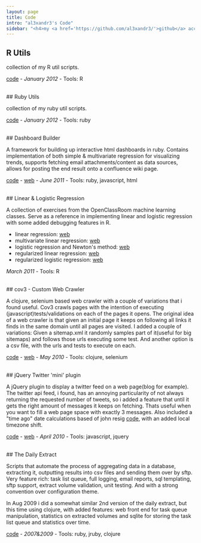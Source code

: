 ```yaml
---
layout: page
title: Code
intro: "al3xandr3's Code"
sidebar: "<h4>my <a href='https://github.com/al3xandr3/'>github</a> account</h4>"
---
```


## R Utils

collection of my R util scripts.

[code](https://github.com/al3xandr3/r) - _January 2012_ - Tools: R

<br/>
## Ruby Utils

collection of my ruby util scripts.

[code](https://github.com/al3xandr3/ruby) - _January 2012_ - Tools: ruby

<br/>
## Dashboard Builder

A framework for building up interactive html dashboards in ruby. Contains
implementation of both simple & multivariate regression for visualizing
trends, supports fetching email attachments/content as data sources, allows
for posting the end result onto a confluence wiki page.

[code][1] - [web][2] - _June 2011_ - Tools: ruby, javascript, html

<br/>
## Linear & Logistic Regression

A collection of exercises from the OpenClassRoom machine learning classes.
Serve as a reference in implementing linear and logistic regression with some
added debugging features in R.

 * linear regression: [web][3]
 * multivariate linear regression: [web][5]
 * logistic regression and Newton's method: [web][7]
 * regularized linear regression: [web][9]
 * regularized logistic regression: [web][11]

_March 2011_ - Tools: R

<br/>
## cov3 - Custom Web Crawler

A clojure, selenium based web crawler with a couple of variations that i found
useful. Cov3 crawls pages with the intention of executing
(javascript)tests/validations on each of the pages it opens. The original idea
of a web crawler is that given an initial page it keeps on following all links
it finds in the same domain until all pages are visited. I added a couple of
variations: Given a sitemap.xml it randomly samples part of it(useful for big
sitemaps) and follows those urls executing some test. And another option is a
csv file, with the urls and tests to execute on each.

[code][13] - [web][14] - _May 2010_ - Tools: clojure, selenium

<br/>
## jQuery Twitter 'mini' plugin

A jQuery plugin to display a twitter feed on a web page(blog for example). The
twitter api feed, i found, has an annoying particularity of not always
returning the requested number of tweets, so i added a feature that until it
gets the right amount of messages it keeps on fetching. Thats useful when you
want to fill a web page space with exactly 3 messages. Also included a "time
ago" date calculations based of john resig [code][15], with an added local
timezone shift.

[code][16] - [web][17] - _April 2010_ - Tools: javascript, jquery


<br/>
## The Daily Extract

Scripts that automate the process of aggregating data in a database,
extracting it, outputting results into csv files and sending them over by
sftp. Very feature rich: task list queue, full logging, email reports, sql
templating, sftp support, extract volume validation, unit testing. And with a
strong convention over configuration theme.

In Aug 2009 i did a somewhat similar 2nd version of the daily extract, but
this time using clojure, with added features: web front end for task queue
manipulation, statistics on extracted volumes and sqlite for storing the task
list queue and statistics over time.

[code][18] - _2007&2009_ - Tools: ruby, jruby, clojure

   [1]: https://github.com/al3xandr3/Dashboard
   [2]: http://al3xandr3.github.com/2011/05/24/dashboards.html
   [3]: http://al3xandr3.github.com/2011/02/24/ml-ex2-linear-regression.html
   [4]: https://github.com/al3xandr3/al3xandr3.github.com/blob/master/_org/posts/ml2.r
   [5]: http://al3xandr3.github.com/2011/03/08/ml-ex3.html
   [6]: https://github.com/al3xandr3/al3xandr3.github.com/blob/master/_org/posts/ml3.r
   [7]: http://al3xandr3.github.com/2011/03/16/ml-ex4.html
   [8]: https://github.com/al3xandr3/al3xandr3.github.com/blob/master/_org/posts/ml4.r
   [9]: http://al3xandr3.github.com/2011/03/18/ml-ex51.html
   [10]: https://github.com/al3xandr3/al3xandr3.github.com/blob/master/_org/posts/ml5lin.r
   [11]: http://al3xandr3.github.com/2011/03/20/ml-ex52.html
   [12]: https://github.com/al3xandr3/al3xandr3.github.com/blob/master/_org/posts/ml5log.r
   [13]: https://github.com/al3xandr3/cov3
   [14]: http://al3xandr3.github.com/2010/05/22/clojure-selenium2-crawler-cov3.html
   [15]: http://ejohn.org/blog/javascript-pretty-date/
   [16]: https://github.com/al3xandr3/jquery-twitter-plugin
   [17]: http://al3xandr3.github.com/2010/04/10/jquery-twitter-plugin.html
   [18]: https://github.com/al3xandr3/daily-extract

